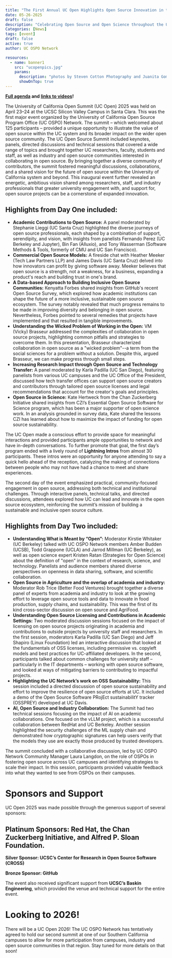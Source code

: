 ```yaml
---
title: "The First Annual UC Open Highlights Open Source Innovation in the UC System"
date: 05-26-2025
draft: false
description: "Celebrating Open Source and Open Science throughout the UC system"
Categories: [News]
tags: [event]
draft: false
active: true
author: UC OSPO Network

resources:
  - name: banner1
    src: "ucopenpics.jpg"
    params:
      description: "photos by Steven Cotton Photography and Juanita Gomez, UCSC"
      showOnTop: true
---
```


**[Full agenda](../../events/uc-open-4-2025/_index.md) and [links to videos](https://youtube.com/playlist?list=PLgEgostMUSe2s4xUSI4iYsr16d1adYyh3&si=6sS-_EUNeXH3qlZD)!**

The University of California Open Summit (UC Open) 2025 was held on April 23–24 at the UCSC Silicon Valley Campus in Santa Clara. This was the first major event organized by the University of California Open Source Program Office (UC OSPO) Network. The summit – which welcomed about 125 participants – provided a unique opportunity to illustrate the value of open source within the UC system and its broader impact on the wider open source community. The UC Open Source Summit included keynotes, panels, directed discussions and technical sessions that covered a wide range of topics and brought together UC researchers, faculty, students and staff, as well as industry and open source communities interested in collaborating in open source. By bringing together a diverse community of contributors, the summit fostered meaningful discussions, collaborations, and a shared vision for the future of open source within the University of California system and beyond. This inaugural event further revealed an energetic, ambitious vision shared among researchers, staff, and industry professionals that greater university engagement with, and support for, open source projects can be a cornerstone of expanded innovation.

## Highlights from Day One included:

- **Academic Contributions to Open Source:** A panel moderated by Stephanie Lieggi (UC Santa Cruz) highlighted the diverse journeys of open source professionals, each shaped by a combination of support, serendipity, and vision, with insights from panelists Fernando Perez (UC Berkeley and Jupyter), Bin Fan (Alluxio), and Tony Wasserman (Software Methods & Tools, formerly of CMU and UC San Francisco).
- **Commercial Open Source Models:** A fireside chat with Heather Meeker (Tech Law Partners LLP) and James Davis (UC Santa Cruz) delved into how innovators can profit by giving software away. Meeker believes that open source is a strength, not a weakness, for a business, expanding a product's reach and building trust in one's brand.
- **A Data-based Approach to Building Inclusive Open Source Communities:** Kenyatta Forbes shared insights from GitHub's recent Open Source Survey, which explored how academic institutions can shape the future of a more inclusive, sustainable open source ecosystem. The survey notably revealed that much progress remains to be made in improving diversity and belonging in open source. Nevertheless, Forbes pointed to several remedies that projects have implemented and that resulted in tangible improvements.
- **Understanding the Wicked Problem of Working in the Open:** VM (Vicky) Brasseur addressed the complexities of collaboration in open source projects, highlighting common pitfalls and strategies to overcome them. In this presentation, Brasseur characterized collaboration in open source as a "wicked problem"--a term from the social sciences for a problem without a solution. Despite this, argued Brasseur, we can make progress through small steps.
- **Increasing Research Impact through Open Source and Technology Transfer:** A panel moderated by Karla Padilla (UC San Diego), featuring panelists from various UC campuses and the UC Office of the President, discussed how tech transfer offices can support open source creators and contributors through tailored open source licenses and legal recommendations that account for the creator's goals and principles.
- **Open Source in Science:** Kate Hertweck from the Chan Zuckerberg Initiative shared insights from CZI’s Essential Open Source Software for Science program, which has been a major supporter of open science work. In an analysis grounded in survey data, Kate shared the lessons CZI has learned about how to maximize the impact of funding for open source sustainability.

The UC Open made a conscious effort to provide space for meaningful interactions and provided participants ample opportunities to network and have in-depth conversations. To further promote that goal, the first day’s program ended with a lively round of **Lightning Intros** from almost 30 participants. These intros were an opportunity for anyone attending to say a quick hello ahead of the reception, catalyzing the making of connections between people who may not have had a chance to meet and share experiences.

The second day of the event emphasized practical, community-focused engagement in open source, addressing both technical and institutional challenges. Through interactive panels, technical talks, and directed discussions, attendees explored how UC can lead and innovate in the open source ecosystem, reinforcing the summit’s mission of building a sustainable and inclusive open source culture.

## Highlights from Day Two included:

- **Understanding What is Meant by “Open”:** Moderator Kirstie Whitaker (UC Berkeley) talked with UC OSPO Network members Amber Budden (UCSB), Todd Grappone (UCLA) and Jarrod Millman (UC Berkeley), as well as open science expert Kristen Ratan (Strategies for Open Science) about the definition of "open" in the context of research, science, and technology. Panelists and audience members shared diverse perspectives on openness in data sharing, software, and scientific collaboration.
- **Open Source in Agriculture and the overlap of academia and industry:** Moderator Rob Trice (Better Food Ventures) brought together a diverse panel of experts from academia and industry to look at the growing effort to leverage open source tools and data to innovate in food production, supply chains, and sustainability. This was the first of its kind cross-sector discussion on open source and AgriFood.
- **Understanding Open Source Licensing and Contributions in Academic Settings:** Two moderated discussion sessions focused on the impact of licensing on open source projects originating in academia and contributions to outside projects by university staff and researchers. In the first session, moderators Karla Padilla (UC San Diego) and Jeff Shapiro (Linux Foundation) led an interactive discussion that looked at the fundamentals of OSS licenses, including permissive vs. copyleft models and best practices for UC-affiliated developers. In the second, participants talked about common challenges for university staff – particularly in the IT departments – working with open source software, and looked at ways of mitigating barriers to contributing to impactful projects.
- **Highlighting the UC Network’s work on OSS Sustainability:** This session included a directed discussion of open source sustainability and effort to improve the resilience of open source efforts at UC. It included a demo of the Open Source Software PRojEct sustainabilitY tracker (OSSPREY) developed at UC Davis.
- **AI, Open Source and Industry Collaboration:** The Summit had two technical sessions focusing on the impact of AI on academic collaborations. One focused on the vLLM project, which is a successful collaboration between RedHat and UC Berkeley. Another session highlighted the security challenges of the ML supply chain and demonstrated how cryptographic signatures can help users verify that the models they use are exactly those produced by trusted developers.

The summit concluded with a collaborative discussion, led by UC OSPO Network Community Manager Laura Langdon, on the role of OSPOs in fostering open source across UC campuses and identifying strategies to scale their impact. In this session, participants provided valuable feedback into what they wanted to see from OSPOs on their campuses.

# Sponsors and Support

UC Open 2025 was made possible through the generous support of several sponsors:

## Platinum Sponsors: Red Hat, the Chan Zuckerberg Initiative, and Alfred P. Sloan Foundation.

**Silver Sponsor: UCSC’s Center for Research in Open Source Software (CROSS)**

**Bronze Sponsor: GitHub**

The event also received significant support from **UCSC’s Baskin Engineering**, which provided the venue and technical support for the entire event.

# Looking to 2026!

There will be a UC Open 2026! The UC OSPO Network has tentatively agreed to hold our second summit at one of our Southern California campuses to allow for more participation from campuses, industry and open source communities in that region. Stay tuned for more details on that soon!

